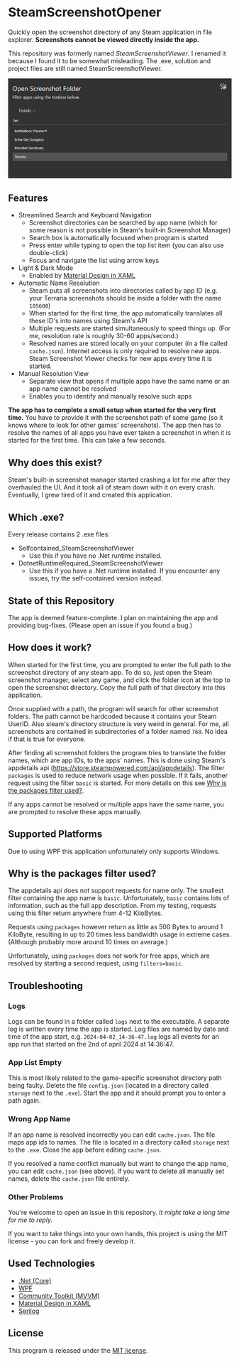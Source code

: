 ﻿# SteamScreenshotOpener

Quickly open the screenshot directory of any Steam application in file explorer.
**Screenshots cannot be viewed directly inside the app.**

This repository was formerly named _SteamScreenshotViewer_. 
I renamed it because I found it to be somewhat misleading.
The .exe, solution and project files are still named SteamScreenshotViewer.

![Main View](readme%20files/AppView.png)

## Features

- Streamlined Search and Keyboard Navigation
  - Screenshot directories can be searched by app name (which for some reason is not possible in Steam's built-in Screenshot Manager)
  - Search box is automatically focused when program is started
  - Press enter while typing to open the top list item (you can also use double-click)
  - Focus and navigate the list using arrow keys
- Light & Dark Mode
  - Enabled by [Material Design in XAML](https://github.com/MaterialDesignInXAML/MaterialDesignInXamlToolkit)
- Automatic Name Resolution
  - Steam puts all screenshots into directories called by app ID (e.g. your Terraria screenshots should be inside a folder with the name `105600`)
  - When started for the first time, the app automatically  translates all these ID's into names using Steam's API
  - Multiple requests are started simultaneously to speed things up.
    (For me, resolution rate is roughly 30-60 apps/second.)
  - Resolved names are stored locally on your computer (in a file called `cache.json`).
  Internet access is only required to resolve new apps.
  Steam Screenshot Viewer checks for new apps every time it is started.
- Manual Resolution View
  - Separate view that opens if multiple apps have the same name or an app name cannot be resolved
  - Enables you to identify and manually resolve such apps

**The app has to complete a small setup when started for the very first time.**
You have to provide it with the screenshot path of some game (so it knows where to look for other games' screenshots).
The app then has to resolve the names of all apps you have ever taken a screenshot in when it is started for the first time.
This can take a few seconds.

## Why does this exist?

Steam's built-in screenshot manager started crashing a lot for me after they overhauled the UI.
And it took all of steam down with it on every crash.
Eventually, I grew tired of it and created this application.

## Which .exe?

Every release contains 2 .exe files:

- Selfcontained_SteamScreenshotViewer
    - Use this if you have no .Net runtime installed.
- DotnetRuntimeRequired_SteamScreenshotViewer
    - Use this if you have a .Net runtime installed. If you encounter any issues, try the self-contained version
      instead.

## State of this Repository

The app is deemed feature-complete.
I plan on maintaining the app and providing bug-fixes.
(Please open an issue if you found a bug.)

## How does it work?

When started for the first time, you are prompted to enter the full path to the screenshot directory of any steam app.
To do so, just open the Steam screenshot manager, select any game, and click the folder icon at the top to open the
screenshot directory.
Copy the full path of that directory into this application.

Once supplied with a path, the program will search for other screenshot folders.
The path cannot be hardcoded because it contains your Steam UserID.
Also steam's directory structure is very weird in general.
For me, all screenshots are contained in subdirectories of a folder named `760`.
No idea if that is true for everyone.

After finding all screenshot folders the program tries to translate the folder names, which are app IDs, to the apps'
names.
This is done using Steam's appdetails api (<https://store.steampowered.com/api/appdetails>).
The filter `packages` is used to reduce network usage when possible.
If it fails, another request using the filter `basic` is started.
For more details on this see [Why is the packages filter used?](#why-is-the-packages-filter-used).

If any apps cannot be resolved or multiple apps have the same name, you are prompted to resolve these apps manually.

## Supported Platforms

Due to using WPF this application unfortunately only supports Windows.

## Why is the packages filter used?

The appdetails api does not support requests for name only.
The smallest filter containing the app name is `basic`.
Unfortunately, `basic` contains lots of information, such as the full app description.
From my testing, requests using this filter return anywhere from 4-12 KiloBytes.

Requests using `packages` however return as little as 500 Bytes to around 1 KiloByte, resulting in up to 20 times less
bandwidth usage in extreme cases.
(Although probably more around 10 times on average.)

Unfortunately, using `packages` does not work for free apps,
which are resolved by starting a second request, using `filters=basic`.

## Troubleshooting

### Logs

Logs can be found in a folder called `logs` next to the executable.
A separate log is written every time the app is started.
Log files are named by date and time of the app start,
e.g. `2024-04-02_14-36-47.log` logs all events for an app run that started on the 2nd of april 2024 at 14:36:47.


### App List Empty

This is most likely related to the game-specific screenshot directory path being faulty.
Delete the file `config.json` (located in a directory called `storage` next to the `.exe`).
Start the app and it should prompt you to enter a path again.

### Wrong App Name

If an app name is resolved incorrectly you can edit `cache.json`.
The file maps app ids to names.
The file is located in a directory called `storage` next to the `.exe`.
Close the app before editing `cache.json`.

If you resolved a name conflict manually but want to change the app name, you can edit `cache.json` (see above).
If you want to delete all manually set names, delete the `cache.json` file entirely.

### Other Problems

You're welcome to open an issue in this repository.
_It might take a long time for me to reply._

If you want to take things into your own hands, this project is using the MIT license - you can fork and freely develop
it.

## Used Technologies

- [.Net (Core)](https://github.com/dotnet)
- [WPF](https://github.com/dotnet/wpf)
- [Community Toolkit (MVVM)](https://github.com/CommunityToolkit/dotnet)
- [Material Design in XAML](https://github.com/MaterialDesignInXAML/MaterialDesignInXamlToolkit)
- [Serilog](https://github.com/serilog/serilog)

## License

This program is released under the [MIT license](LICENSE).
